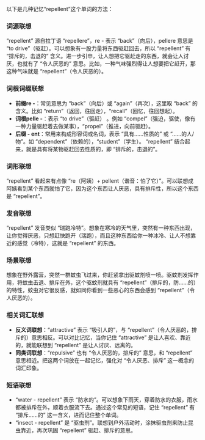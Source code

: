 以下是几种记忆“repellent”这个单词的方法：

### 词源联想
“repellent” 源自拉丁语 “repellere”，re - 表示 “back”（向后），pellere 意思是 “to drive”（驱赶）。可以想象有一股力量将东西驱赶回去，所以 “repellent” 有 “排斥的，击退的” 含义。进一步引申，让人想把它驱赶走的东西，就会让人讨厌，也就有了 “令人厌恶的” 意思。比如，一种气味强烈得让人想要把它赶开，那这种气味就是 “repellent”（令人厌恶的）。

### 词根词缀联想
 - **前缀re -**：常见意思为 “back”（向后）或 “again”（再次），这里取 “back” 的含义。比如 “return”（返回，往回走），“recall”（回忆，往回想起）。
 - **词根pelle -**：表示 “to drive”（驱赶） 。例如 “compel”（强迫，驱使，像有一种力量驱赶着去做某事），“propel”（推进，向前驱赶）。
 - **后缀 - ent**：常用来构成形容词或名词，表示 “具有……性质的” 或 “……的人/物”。如 “dependent”（依赖的），“student”（学生）。
“repellent” 结合起来，就是具有将某物驱赶回去性质的，即 “排斥的，击退的”。

### 词形联想
“repellent” 看起来有点像 “re（阿姨）+ pellent（谐音：怕了它）”。可以联想成阿姨看到某个东西就怕了它，因为这个东西让人厌恶，具有排斥性，所以这个东西是 “repellent”。

### 发音联想
“repellent” 发音类似 “瑞跑冷特”。想象在寒冷的天气里，突然有一种东西出现，让你觉得厌恶，只想赶快跑开（瑞跑），而且这种东西给你一种冰冷、让人不想靠近的感觉（冷特），这就是 “repellent” 的东西。

### 场景联想
想象在野外露营，突然一群蚊虫飞过来，你赶紧拿出驱蚊剂喷一喷。驱蚊剂发挥作用，将蚊虫击退、排斥在外，这个驱蚊剂就具有 “repellent”（排斥的，防……的）的特性，蚊虫对它很反感，就如同你看到一些恶心的东西会感到 “repellent”（令人厌恶的）。

### 相关词汇联想
 - **反义词联想**：“attractive” 表示 “吸引人的”，与 “repellent”（令人厌恶的，排斥的）意思相反。可以对比记忆，当你记住 “attractive” 是让人喜欢、靠近的，就能联想到 “repellent” 是让人讨厌、远离的。
 - **同类词联想**：“repulsive” 也有 “令人厌恶的，排斥的” 意思，和 “repellent” 意思相近。把这两个词放在一起记忆，强化对 “令人厌恶、排斥” 这一概念的词汇印象。

### 短语联想
 - “water - repellent” 表示 “防水的”。可以想象下雨天，穿着防水的衣服，雨水都被排斥在外，顺着衣服流下去。通过这个常见的短语，记住 “repellent” 有 “排斥……的” 这一含义，进而记住整个单词。
 - “insect - repellent” 是 “驱虫剂”。联想到户外活动时，涂抹驱虫剂来防止昆虫靠近，再次巩固 “repellent” 驱赶、排斥的意思。 